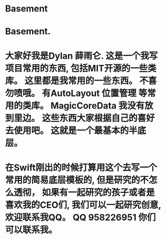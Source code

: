# Basement
Basement. 
===============================================
大家好我是Dylan 薛雨仑. 这是一个我写项目常用的东西, 包括MIT开源的一些类库。 这里都是我常用的一些东西。  不喜勿喷哦。  有AutoLayout 位置管理 等常用的类库。 MagicCoreData 我没有放到里边。 这些东西大家根据自己的喜好去使用吧。 这就是一个最基本的半底层。
===============================================
在Swift刚出的时候打算用这个去写一个常用的简易底层模板的, 但是研究的不怎么透彻， 如果有一起研究的孩子或者是喜欢我的CEO们, 我们可以一起研究创意, 欢迎联系我QQ。 
QQ 958226951 你们可以联系我。
===============================================
